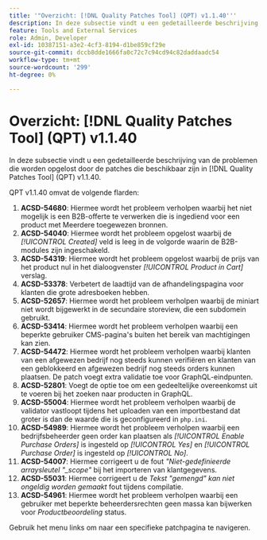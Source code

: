 ```yaml
---
title: '"Overzicht: [!DNL Quality Patches Tool] (QPT) v1.1.40'''
description: In deze subsectie vindt u een gedetailleerde beschrijving van de problemen die worden opgelost door de patches die beschikbaar zijn in [!DNL Quality Patches Tool] (QPT) v1.1.40.
feature: Tools and External Services
role: Admin, Developer
exl-id: 10387151-a3e2-4cf3-8194-d1be859cf29e
source-git-commit: dccb8dde1666fa0c72c7c94cd94c82daddaadc54
workflow-type: tm+mt
source-wordcount: '299'
ht-degree: 0%

---
```


# Overzicht: [!DNL Quality Patches Tool] (QPT) v1.1.40

In deze subsectie vindt u een gedetailleerde beschrijving van de problemen die worden opgelost door de patches die beschikbaar zijn in [!DNL Quality Patches Tool] (QPT) v1.1.40.

QPT v1.1.40 omvat de volgende flarden:

1. **ACSD-54680**: Hiermee wordt het probleem verholpen waarbij het niet mogelijk is een B2B-offerte te verwerken die is ingediend voor een product met Meerdere toegewezen bronnen.
1. **ACSD-54040**: Hiermee wordt het probleem opgelost waarbij de *[!UICONTROL Created]* veld is leeg in de volgorde waarin de B2B-modules zijn ingeschakeld.
1. **ACSD-54319**: Hiermee wordt het probleem opgelost waarbij de prijs van het product nul in het dialoogvenster *[!UICONTROL Product in Cart]* verslag.
1. **ACSD-53378**: Verbetert de laadtijd van de afhandelingspagina voor klanten die grote adresboeken hebben.
1. **ACSD-52657**: Hiermee wordt het probleem verholpen waarbij de miniart niet wordt bijgewerkt in de secundaire storeview, die een subdomein gebruikt.
1. **ACSD-53414**: Hiermee wordt het probleem verholpen waarbij een beperkte gebruiker CMS-pagina&#39;s buiten het bereik van machtigingen kan zien.
1. **ACSD-54472**: Hiermee wordt het probleem verholpen waarbij klanten van een afgewezen bedrijf nog steeds kunnen verifiëren en klanten van een geblokkeerd en afgewezen bedrijf nog steeds orders kunnen plaatsen. De patch voegt extra validatie toe voor GraphQL-eindpunten.
1. **ACSD-52801**: Voegt de optie toe om een gedeeltelijke overeenkomst uit te voeren bij het zoeken naar producten in GraphQL.
1. **ACSD-55004**: Hiermee wordt het probleem verholpen waarbij de validator vastloopt tijdens het uploaden van een importbestand dat groter is dan de waarde die is geconfigureerd in `php.ini`.
1. **ACSD-54989**: Hiermee wordt het probleem verholpen waarbij een bedrijfsbeheerder geen order kan plaatsen als *[!UICONTROL Enable Purchase Orders]* is ingesteld op *[!UICONTROL Yes]* en *[!UICONTROL Purchase Order]* is ingesteld op *[!UICONTROL No]*.
1. **ACSD-54007**: Hiermee corrigeert u de fout *&quot;Niet-gedefinieerde arraysleutel &quot;_scope&quot;* bij het importeren van klantgegevens.
1. **ACSD-55031**: Hiermee corrigeert u de *Tekst &quot;gemengd&quot; kan niet ongeldig worden gemaakt* fout tijdens compilatie.
1. **ACSD-54961**: Hiermee wordt het probleem verholpen waarbij een gebruiker met beperkte beheerdersrechten geen massa kan bijwerken voor *Productbeoordeling* status.

Gebruik het menu links om naar een specifieke patchpagina te navigeren.
